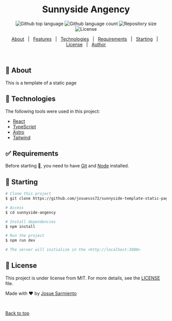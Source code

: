 <h1 align="center">Sunnyside Angency</h1>

<p align="center">
  <img alt="Github top language" src="https://img.shields.io/github/languages/top/josuesss72/sunnyside-template-static-page?color=56BEB8">
  <img alt="Github language count" src="https://img.shields.io/github/languages/count/josuesss72/sunnyside-template-static-page?color=56BEB8">
  <img alt="Repository size" src="https://img.shields.io/github/repo-size/josuesss72/sunnyside-template-static-page?color=56BEB8">
  <img alt="License" src="https://img.shields.io/github/license/josuesss72/sunnyside-template-static-page?color=56BEB8">
</p>

<p align="center">
  <a href="#dart-about">About</a> &#xa0; | &#xa0; 
  <a href="#sparkles-features">Features</a> &#xa0; | &#xa0;
  <a href="#rocket-technologies">Technologies</a> &#xa0; | &#xa0;
  <a href="#white_check_mark-requirements">Requirements</a> &#xa0; | &#xa0;
  <a href="#checkered_flag-starting">Starting</a> &#xa0; | &#xa0;
  <a href="#memo-license">License</a> &#xa0; | &#xa0;
  <a href="https://github.com/josuesss72" target="_blank">Author</a>
</p>

<br>

## :dart: About

This is a template of a static page

## :rocket: Technologies

The following tools were used in this project:

- [React](https://pt-br.reactjs.org/)
- [TypeScript](https://www.typescriptlang.org/)
- [Astro](https://astro.build/)
- [Tailwind](https://astro.build/)

## :white_check_mark: Requirements

Before starting :checkered_flag:, you need to have [Git](https://git-scm.com) and [Node](https://nodejs.org/en/) installed.

## :checkered_flag: Starting

```bash
# Clone this project
$ git clone https://github.com/josuesss72/sunnyside-template-static-page.git

# Access
$ cd sunnyside-angency

# Install dependencies
$ npm install

# Run the project
$ npm run dev

# The server will initialize in the <http://localhost:3000>
```

## :memo: License

This project is under license from MIT. For more details, see the [LICENSE](LICENSE) file.

Made with :heart: by <a href="https://github.com/josuesss72" target="_blank">Josue Sarmiento</a>

&#xa0;

<a href="#top">Back to top</a>
